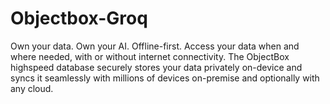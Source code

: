 # Objectbox-Groq
Own your data. Own your AI. Offline-first. Access your data when and where needed, with or without internet connectivity. The ObjectBox highspeed database securely stores your data privately on-device and syncs it seamlessly with millions of devices on-premise and optionally with any cloud.
